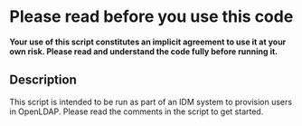 Please read before you use this code
====================================

**Your use of this script constitutes an implicit
agreement to use it at your own risk. Please read
and understand the code fully before running it.**

Description
-----------

This script is intended to be run as part of an
IDM system to provision users in OpenLDAP.
Please read the comments in the script to get started.
